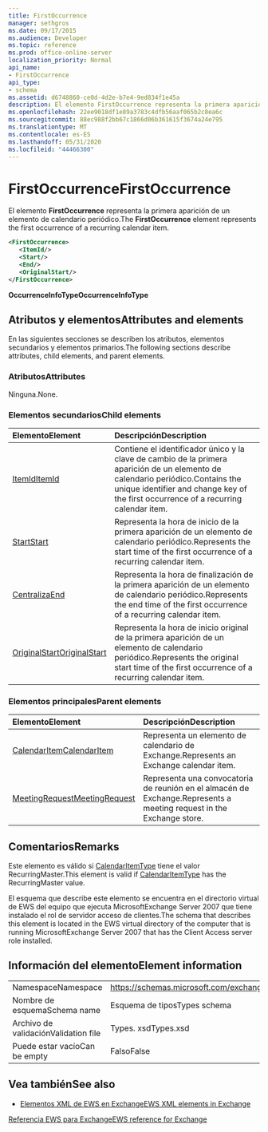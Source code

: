 ```yaml
---
title: FirstOccurrence
manager: sethgros
ms.date: 09/17/2015
ms.audience: Developer
ms.topic: reference
ms.prod: office-online-server
localization_priority: Normal
api_name:
- FirstOccurrence
api_type:
- schema
ms.assetid: d6748860-ce0d-4d2e-b7e4-9ed834f1e45a
description: El elemento FirstOccurrence representa la primera aparición de un elemento de calendario periódico.
ms.openlocfilehash: 22ee9018df1e89a3783c4dfb56aaf065b2c8ea6c
ms.sourcegitcommit: 88ec988f2bb67c1866d06b361615f3674a24e795
ms.translationtype: MT
ms.contentlocale: es-ES
ms.lasthandoff: 05/31/2020
ms.locfileid: "44466300"
---
```

# <a name="firstoccurrence"></a><span data-ttu-id="f8aec-103">FirstOccurrence</span><span class="sxs-lookup"><span data-stu-id="f8aec-103">FirstOccurrence</span></span>

<span data-ttu-id="f8aec-104">El elemento **FirstOccurrence** representa la primera aparición de un elemento de calendario periódico.</span><span class="sxs-lookup"><span data-stu-id="f8aec-104">The **FirstOccurrence** element represents the first occurrence of a recurring calendar item.</span></span> 
  
```xml
<FirstOccurrence>
   <ItemId/>
   <Start/>
   <End/>
   <OriginalStart/>
</FirstOccurrence>
```

 <span data-ttu-id="f8aec-105">**OccurrenceInfoType**</span><span class="sxs-lookup"><span data-stu-id="f8aec-105">**OccurrenceInfoType**</span></span>
## <a name="attributes-and-elements"></a><span data-ttu-id="f8aec-106">Atributos y elementos</span><span class="sxs-lookup"><span data-stu-id="f8aec-106">Attributes and elements</span></span>

<span data-ttu-id="f8aec-107">En las siguientes secciones se describen los atributos, elementos secundarios y elementos primarios.</span><span class="sxs-lookup"><span data-stu-id="f8aec-107">The following sections describe attributes, child elements, and parent elements.</span></span>
  
### <a name="attributes"></a><span data-ttu-id="f8aec-108">Atributos</span><span class="sxs-lookup"><span data-stu-id="f8aec-108">Attributes</span></span>

<span data-ttu-id="f8aec-109">Ninguna.</span><span class="sxs-lookup"><span data-stu-id="f8aec-109">None.</span></span>
  
### <a name="child-elements"></a><span data-ttu-id="f8aec-110">Elementos secundarios</span><span class="sxs-lookup"><span data-stu-id="f8aec-110">Child elements</span></span>

|<span data-ttu-id="f8aec-111">**Elemento**</span><span class="sxs-lookup"><span data-stu-id="f8aec-111">**Element**</span></span>|<span data-ttu-id="f8aec-112">**Descripción**</span><span class="sxs-lookup"><span data-stu-id="f8aec-112">**Description**</span></span>|
|:-----|:-----|
|[<span data-ttu-id="f8aec-113">ItemId</span><span class="sxs-lookup"><span data-stu-id="f8aec-113">ItemId</span></span>](itemid.md) <br/> |<span data-ttu-id="f8aec-114">Contiene el identificador único y la clave de cambio de la primera aparición de un elemento de calendario periódico.</span><span class="sxs-lookup"><span data-stu-id="f8aec-114">Contains the unique identifier and change key of the first occurrence of a recurring calendar item.</span></span>  <br/> |
|[<span data-ttu-id="f8aec-115">Start</span><span class="sxs-lookup"><span data-stu-id="f8aec-115">Start</span></span>](start.md) <br/> |<span data-ttu-id="f8aec-116">Representa la hora de inicio de la primera aparición de un elemento de calendario periódico.</span><span class="sxs-lookup"><span data-stu-id="f8aec-116">Represents the start time of the first occurrence of a recurring calendar item.</span></span>  <br/> |
|[<span data-ttu-id="f8aec-117">Centraliza</span><span class="sxs-lookup"><span data-stu-id="f8aec-117">End </span></span>](end-ex15websvcsotherref.md) <br/> |<span data-ttu-id="f8aec-118">Representa la hora de finalización de la primera aparición de un elemento de calendario periódico.</span><span class="sxs-lookup"><span data-stu-id="f8aec-118">Represents the end time of the first occurrence of a recurring calendar item.</span></span>  <br/> |
|[<span data-ttu-id="f8aec-119">OriginalStart</span><span class="sxs-lookup"><span data-stu-id="f8aec-119">OriginalStart</span></span>](originalstart.md) <br/> |<span data-ttu-id="f8aec-120">Representa la hora de inicio original de la primera aparición de un elemento de calendario periódico.</span><span class="sxs-lookup"><span data-stu-id="f8aec-120">Represents the original start time of the first occurrence of a recurring calendar item.</span></span>  <br/> |
   
### <a name="parent-elements"></a><span data-ttu-id="f8aec-121">Elementos principales</span><span class="sxs-lookup"><span data-stu-id="f8aec-121">Parent elements</span></span>

|<span data-ttu-id="f8aec-122">**Elemento**</span><span class="sxs-lookup"><span data-stu-id="f8aec-122">**Element**</span></span>|<span data-ttu-id="f8aec-123">**Descripción**</span><span class="sxs-lookup"><span data-stu-id="f8aec-123">**Description**</span></span>|
|:-----|:-----|
|[<span data-ttu-id="f8aec-124">CalendarItem</span><span class="sxs-lookup"><span data-stu-id="f8aec-124">CalendarItem</span></span>](calendaritem.md) <br/> |<span data-ttu-id="f8aec-125">Representa un elemento de calendario de Exchange.</span><span class="sxs-lookup"><span data-stu-id="f8aec-125">Represents an Exchange calendar item.</span></span>  <br/> |
|[<span data-ttu-id="f8aec-126">MeetingRequest</span><span class="sxs-lookup"><span data-stu-id="f8aec-126">MeetingRequest</span></span>](meetingrequest.md) <br/> |<span data-ttu-id="f8aec-127">Representa una convocatoria de reunión en el almacén de Exchange.</span><span class="sxs-lookup"><span data-stu-id="f8aec-127">Represents a meeting request in the Exchange store.</span></span>  <br/> |
   
## <a name="remarks"></a><span data-ttu-id="f8aec-128">Comentarios</span><span class="sxs-lookup"><span data-stu-id="f8aec-128">Remarks</span></span>

<span data-ttu-id="f8aec-129">Este elemento es válido si [CalendarItemType](calendaritemtype.md) tiene el valor RecurringMaster.</span><span class="sxs-lookup"><span data-stu-id="f8aec-129">This element is valid if [CalendarItemType](calendaritemtype.md) has the RecurringMaster value.</span></span> 
  
<span data-ttu-id="f8aec-130">El esquema que describe este elemento se encuentra en el directorio virtual de EWS del equipo que ejecuta MicrosoftExchange Server 2007 que tiene instalado el rol de servidor acceso de clientes.</span><span class="sxs-lookup"><span data-stu-id="f8aec-130">The schema that describes this element is located in the EWS virtual directory of the computer that is running MicrosoftExchange Server 2007 that has the Client Access server role installed.</span></span>
  
## <a name="element-information"></a><span data-ttu-id="f8aec-131">Información del elemento</span><span class="sxs-lookup"><span data-stu-id="f8aec-131">Element information</span></span>

|||
|:-----|:-----|
|<span data-ttu-id="f8aec-132">Namespace</span><span class="sxs-lookup"><span data-stu-id="f8aec-132">Namespace</span></span>  <br/> |https://schemas.microsoft.com/exchange/services/2006/types  <br/> |
|<span data-ttu-id="f8aec-133">Nombre de esquema</span><span class="sxs-lookup"><span data-stu-id="f8aec-133">Schema name</span></span>  <br/> |<span data-ttu-id="f8aec-134">Esquema de tipos</span><span class="sxs-lookup"><span data-stu-id="f8aec-134">Types schema</span></span>  <br/> |
|<span data-ttu-id="f8aec-135">Archivo de validación</span><span class="sxs-lookup"><span data-stu-id="f8aec-135">Validation file</span></span>  <br/> |<span data-ttu-id="f8aec-136">Types. xsd</span><span class="sxs-lookup"><span data-stu-id="f8aec-136">Types.xsd</span></span>  <br/> |
|<span data-ttu-id="f8aec-137">Puede estar vacío</span><span class="sxs-lookup"><span data-stu-id="f8aec-137">Can be empty</span></span>  <br/> |<span data-ttu-id="f8aec-138">Falso</span><span class="sxs-lookup"><span data-stu-id="f8aec-138">False</span></span>  <br/> |
   
## <a name="see-also"></a><span data-ttu-id="f8aec-139">Vea también</span><span class="sxs-lookup"><span data-stu-id="f8aec-139">See also</span></span>



- [<span data-ttu-id="f8aec-140">Elementos XML de EWS en Exchange</span><span class="sxs-lookup"><span data-stu-id="f8aec-140">EWS XML elements in Exchange</span></span>](ews-xml-elements-in-exchange.md)
  
[<span data-ttu-id="f8aec-141">Referencia EWS para Exchange</span><span class="sxs-lookup"><span data-stu-id="f8aec-141">EWS reference for Exchange</span></span>](ews-reference-for-exchange.md)

